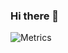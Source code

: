 ### Hi there 👋

<!--
**biepin7/biepin7** is a ✨ _special_ ✨ repository because its `README.md` (this file) appears on your GitHub profile.

Here are some ideas to get you started:

- 🔭 I’m currently working on ...
- 🌱 I’m currently learning ...
- 👯 I’m looking to collaborate on ...
- 🤔 I’m looking for help with ...
- 💬 Ask me about ...
- 📫 How to reach me: ...
- 😄 Pronouns: ...
- ⚡ Fun fact: ...
-->

![Metrics](https://metrics.lecoq.io/biepin7?template=classic&base.community=0&base.repositories=0&base.metadata=0&config.timezone=Asia%2FShanghai)
